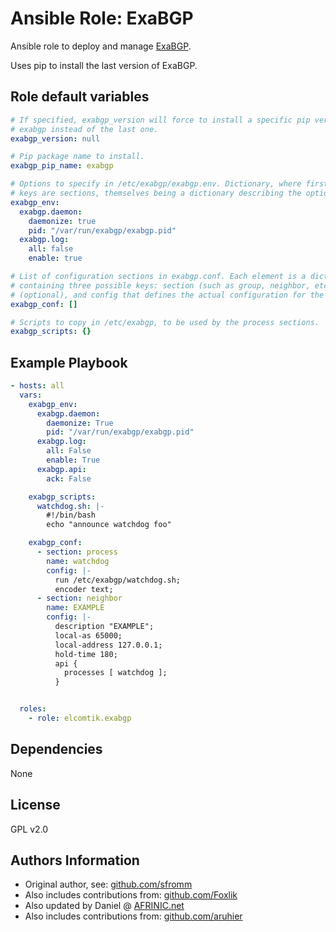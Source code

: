 Ansible Role: ExaBGP
====================

Ansible role to deploy and manage [ExaBGP](https://github.com/Exa-Networks/exabgp).

Uses pip to install the last version of ExaBGP.

Role default variables
----------------------

```yaml
# If specified, exabgp_version will force to install a specific pip version of
# exabgp instead of the last one.
exabgp_version: null

# Pip package name to install.
exabgp_pip_name: exabgp

# Options to specify in /etc/exabgp/exabgp.env. Dictionary, where first level
# keys are sections, themselves being a dictionary describing the options.
exabgp_env:
  exabgp.daemon:
    daemonize: true
    pid: "/var/run/exabgp/exabgp.pid"
  exabgp.log:
    all: false
    enable: true

# List of configuration sections in exabgp.conf. Each element is a dictionary
# containing three possible keys: section (such as group, neighbor, etc), name
# (optional), and config that defines the actual configuration for the section.
exabgp_conf: []

# Scripts to copy in /etc/exabgp, to be used by the process sections.
exabgp_scripts: {}
```


Example Playbook
----------------

```yaml
- hosts: all
  vars:
    exabgp_env:
      exabgp.daemon:
        daemonize: True
        pid: "/var/run/exabgp/exabgp.pid"
      exabgp.log:
        all: False
        enable: True
      exabgp.api:
        ack: False

    exabgp_scripts:
      watchdog.sh: |-
        #!/bin/bash
        echo "announce watchdog foo"

    exabgp_conf:
      - section: process
        name: watchdog
        config: |-
          run /etc/exabgp/watchdog.sh;
          encoder text;
      - section: neighbor
        name: EXAMPLE
        config: |-
          description "EXAMPLE";
          local-as 65000;
          local-address 127.0.0.1;
          hold-time 180;
          api {
            processes [ watchdog ];
          }


  roles:
    - role: elcomtik.exabgp
```

Dependencies
------------

None

License
-------

GPL v2.0

Authors Information
-------------------

 - Original author, see: [github.com/sfromm](https://github.com/sfromm)
 - Also includes contributions from: [github.com/Foxlik](https://github.com/Foxlik)
 - Also updated by Daniel @ [AFRINIC.net](https://afrinic.net)
 - Also includes contributions from: [github.com/aruhier](https://github.com/aruhier)
